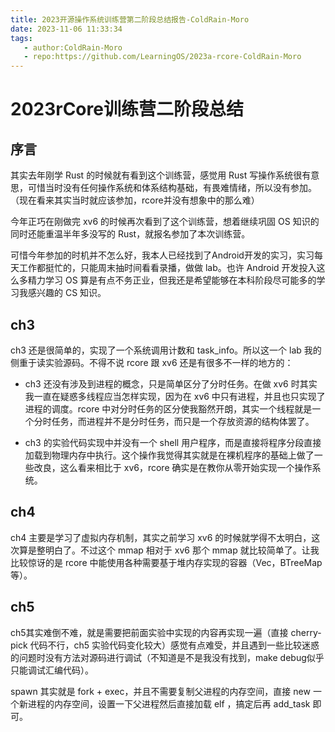 ```yaml
---
title: 2023开源操作系统训练营第二阶段总结报告-ColdRain-Moro
date: 2023-11-06 11:33:34
tags: 
   - author:ColdRain-Moro
   - repo:https://github.com/LearningOS/2023a-rcore-ColdRain-Moro
---
```


# 2023rCore训练营二阶段总结

## 序言

其实去年刚学 Rust 的时候就有看到这个训练营，感觉用 Rust 写操作系统很有意思，可惜当时没有任何操作系统和体系结构基础，有畏难情绪，所以没有参加。（现在看来其实当时就应该参加，rcore并没有想象中的那么难）

今年正巧在刚做完 xv6 的时候再次看到了这个训练营，想着继续巩固 OS 知识的同时还能重温半年多没写的 Rust，就报名参加了本次训练营。

可惜今年参加的时机并不怎么好，我本人已经找到了Android开发的实习，实习每天工作都挺忙的，只能周末抽时间看看录播，做做 lab。也许 Android 开发投入这么多精力学习 OS 算是有点不务正业，但我还是希望能够在本科阶段尽可能多的学习我感兴趣的 CS 知识。

## ch3

ch3 还是很简单的，实现了一个系统调用计数和 task_info。所以这一个 lab 我的侧重于读实验源码。不得不说 rcore 跟 xv6 还是有很多不一样的地方的：

- ch3 还没有涉及到进程的概念，只是简单区分了分时任务。在做 xv6 时其实我一直在疑惑多线程应当怎样实现，因为在 xv6 中只有进程，并且也只实现了进程的调度。rcore 中对分时任务的区分使我豁然开朗，其实一个线程就是一个分时任务，而进程并不是分时任务，而只是一个存放资源的结构体罢了。

- ch3 的实验代码实现中并没有一个 shell 用户程序，而是直接将程序分段直接加载到物理内存中执行。这个操作我觉得其实就是在裸机程序的基础上做了一些改良，这么看来相比于 xv6，rcore 确实是在教你从零开始实现一个操作系统。

## ch4

ch4 主要是学习了虚拟内存机制，其实之前学习 xv6 的时候就学得不太明白，这次算是整明白了。不过这个 mmap 相对于 xv6 那个 mmap 就比较简单了。让我比较惊讶的是 rcore 中能使用各种需要基于堆内存实现的容器（Vec，BTreeMap等）。

## ch5

ch5其实难倒不难，就是需要把前面实验中实现的内容再实现一遍（直接 cherry-pick 代码不行，ch5 实验代码变化较大）感觉有点难受，并且遇到一些比较迷惑的问题时没有方法对源码进行调试（不知道是不是我没有找到，make debug似乎只能调试汇编代码）。

spawn 其实就是 fork + exec，并且不需要复制父进程的内存空间，直接 new 一个新进程的内存空间，设置一下父进程然后直接加载 elf ，搞定后再 add_task 即可。
